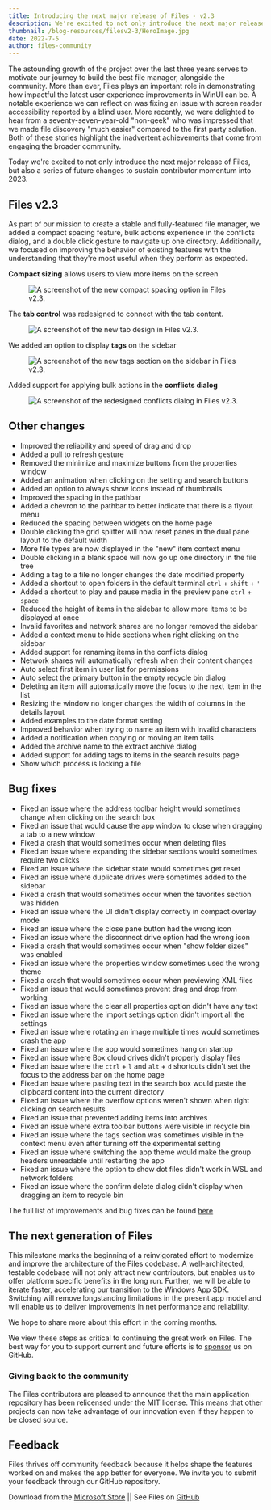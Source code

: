 ```yaml
---
title: Introducing the next major release of Files - v2.3
description: We're excited to not only introduce the next major release of Files, but also a series of future changes to sustain contributor momentum into 2023. 
thumbnail: /blog-resources/filesv2-3/HeroImage.jpg
date: 2022-7-5
author: files-community
---
```


The astounding growth of the project over the last three years serves to motivate our journey to build the best file manager, alongside the community. More than ever, Files plays an important role in demonstrating how impactful the latest user experience improvements in WinUI can be. A notable experience we can reflect on was fixing an issue with screen reader accessibility reported by a blind user. More recently, we were delighted to hear from a seventy-seven-year-old "non-geek" who was impressed that we made file discovery "much easier" compared to the first party solution. Both of these stories highlight the inadvertent achievements that come from engaging the broader community.

Today we're excited to not only introduce the next major release of Files, but also a series of future changes to sustain contributor momentum into 2023. 

## Files v2.3

As part of our mission to create a stable and fully-featured file manager, we added a compact spacing feature, bulk actions experience in the conflicts dialog, and a double click gesture to navigate up one directory. Additionally, we focused on improving the behavior of existing features with the understanding that they're most useful when they perform as expected.

**Compact sizing** allows users to view more items on the screen
<figure class="margin-bottom">
    <img src="/blog-resources/filesv2-3/CompactSpacing.png" alt="A screenshot of the new compact spacing option in Files v2.3." />
</figure>

The **tab control** was redesigned to connect with the tab content.
<figure class="margin-bottom">
    <img src="/blog-resources/filesv2-3/Tabs.png" alt="A screenshot of the new tab design in Files v2.3." />
</figure>

We added an option to display **tags** on the sidebar
<figure class="margin-bottom">
    <img src="/blog-resources/filesv2-3/Tags.png" alt="A screenshot of the new tags section on the sidebar in Files v2.3." />
</figure>

Added support for applying bulk actions in the **conflicts dialog**
<figure class="margin-bottom">
    <img src="/blog-resources/filesv2-3/BulkActions.png" alt="A screenshot of the redesigned conflicts dialog in Files v2.3." />
</figure>

## Other changes
- Improved the reliability and speed of drag and drop
- Added a pull to refresh gesture
- Removed the minimize and maximize buttons from the properties window
- Added an animation when clicking on the setting and search buttons
- Added an option to always show icons instead of thumbnails
- Improved the spacing in the pathbar
- Added a chevron to the pathbar to better indicate that there is a flyout menu
- Reduced the spacing between widgets on the home page
- Double clicking the grid splitter will now reset panes in the dual pane layout to the default width
- More file types are now displayed in the "new" item context menu
- Double clicking in a blank space will now go up one directory in the file tree
- Adding a tag to a file no longer changes the date modified property
- Added a shortcut to open folders in the default terminal `ctrl` + `shift` + `'`
- Added a shortcut to play and pause media in the preview pane `ctrl` + `space`
- Reduced the height of items in the sidebar to allow more items to be displayed at once
- Invalid favorites and network shares are no longer removed the sidebar
- Added a context menu to hide sections when right clicking on the sidebar
- Added support for renaming items in the conflicts dialog
- Network shares will automatically refresh when their content changes
- Auto select first item in user list for permissions
- Auto select the primary button in the empty recycle bin dialog
- Deleting an item will automatically move the focus to the next item in the list
- Resizing the window no longer changes the width of columns in the details layout
- Added examples to the date format setting
- Improved behavior when trying to name an item with invalid characters
- Added a notification when copying or moving an item fails
- Added the archive name to the extract archive dialog
- Added support for adding tags to items in the search results page
- Show which process is locking a file

## Bug fixes
- Fixed an issue where the address toolbar height would sometimes change when clicking on the search box
- Fixed an issue that would cause the app window to close when dragging a tab to a new window
- Fixed a crash that would sometimes occur when deleting files
- Fixed an issue where expanding the sidebar sections would sometimes require two clicks
- Fixed an issue where the sidebar state would sometimes get reset
- Fixed an issue where duplicate drives were sometimes added to the sidebar
- Fixed a crash that would sometimes occur when the favorites section was hidden
- Fixed an issue where the UI didn't display correctly in compact overlay mode
- Fixed an issue where the close pane button had the wrong icon
- Fixed an issue where the disconnect drive option had the wrong icon
- Fixed a crash that would sometimes occur when "show folder sizes" was enabled
- Fixed an issue where the properties window sometimes used the wrong theme
- Fixed a crash that would sometimes occur when previewing XML files
- Fixed an issue that would sometimes prevent drag and drop from working
- Fixed an issue where the clear all properties option didn't have any text
- Fixed an issue where the import settings option didn't import all the settings
- Fixed an issue where rotating an image multiple times would sometimes crash the app
- Fixed an issue where the app would sometimes hang on startup
- Fixed an issue where Box cloud drives didn't properly display files
- Fixed an issue where the `ctrl` + `l` and `alt` + `d` shortcuts didn't set the focus to the address bar on the home page
- Fixed an issue where pasting text in the search box would paste the clipboard content into the current directory
- Fixed an issue where the overflow options weren't shown when right clicking on search results
- Fixed an issue that prevented adding items into archives
- Fixed an issue where extra toolbar buttons were visible in recycle bin
- Fixed an issue where the tags section was sometimes visible in the context menu even after turning off the experimental setting
- Fixed an issue where switching the app theme would make the group headers unreadable until restarting the app
- Fixed an issue where the option to show dot files didn't work in WSL and network folders
- Fixed an issue where the confirm delete dialog didn't display when dragging an item to recycle bin

The full list of improvements and bug fixes can be found [here](https://github.com/files-community/Files/releases)

## The next generation of Files

This milestone marks the beginning of a reinvigorated effort to modernize and improve the architecture of the Files codebase. A well-architected, testable codebase will not only attract new contributors, but enables us to offer platform specific benefits in the long run. Further, we will be able to iterate faster, accelerating our transition to the Windows App SDK. Switching will remove longstanding limitations in the present app model and will enable us to deliver improvements in net performance and reliability.

We hope to share more about this effort in the coming months.

We view these steps as critical to continuing the great work on Files. The best way for you to support current and future efforts is to [sponsor](https://github.com/sponsors/yaichenbaum) us on GitHub.

### Giving back to the community

The Files contributors are pleased to announce that the main application repository has been relicensed under the MIT license. This means that other projects can now take advantage of our innovation even if they happen to be closed source.

## Feedback

Files thrives off community feedback because it helps shape the features worked on and makes the app better for
everyone. We invite you to submit your feedback through our GitHub repository.


Download from
the [Microsoft Store]({'https://www.microsoft.com/store/apps/9nghp3dx8hdx?cid=AnnouncingV2-3'})
|| See Files on [GitHub](https://github.com/files-community/Files)


